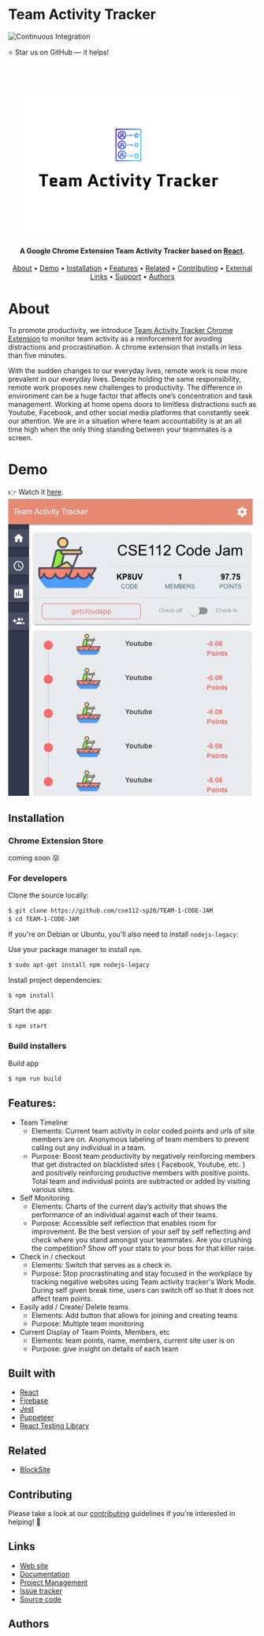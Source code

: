 # Team Activity Tracker

![Continuous Integration](https://github.com/cse112-sp20/TEAM-1-CODE-JAM/workflows/Continuous%20Integration/badge.svg)

:star: Star us on GitHub — it helps!

<h1 align="center">
  <br>
  <img src="teamLogo.png" alt="Team Activity Tracker">
</h1>

<h4 align="center">A Google Chrome Extension Team Activity Tracker based on <a href="https://reactjs.org/" target="_blank">React</a>.</h4>
<p align="center">
  <a href="#about">About</a> •
  <a href="#demo">Demo</a> •
  <a href="#installation">Installation</a> •
  <a href="#Features">Features</a> •
  <a href="#related">Related</a> •
  <a href="#contributing">Contributing</a> •
  <a href="#links">External Links</a> •
  <a href="#support">Support</a> •
  <a href="#authors">Authors</a>
</p>

# About
To promote productivity, we introduce [Team Activity Tracker Chrome Extension](https://chrome.google.com/webstore/) to monitor team activity as a reinforcement for avoiding distractions and procrastination. A chrome extension that installs in less than five minutes.

With the sudden changes to our everyday lives, remote work is now more prevalent in our everyday lives. Despite holding the same responsibility, remote work proposes new challenges to productivity. The difference in environment can be a huge factor that affects one’s concentration and task management. Working at home opens doors to limitless distractions such as Youtube, Facebook, and other social media platforms that constantly seek our attention. We are in a situation where team accountability is at an all time high when the only thing standing between your teammates is a screen. 

# Demo
👉 Watch it <a href="https://share.getcloudapp.com/mXuAo7j0">here</a>.
<br>
<img src="demo.gif">

## Installation
### Chrome Extension Store
coming soon :stuck_out_tongue_closed_eyes:

### For developers
Clone the source locally:

```sh
$ git clone https://github.com/cse112-sp20/TEAM-1-CODE-JAM
$ cd TEAM-1-CODE-JAM
```
If you're on Debian or Ubuntu, you'll also need to install
`nodejs-legacy`:

Use your package manager to install `npm`.
```sh
$ sudo apt-get install npm nodejs-legacy
```

Install project dependencies:

```sh
$ npm install
```
Start the app:

```sh
$ npm start
```

### Build installers

Build app
```sh
$ npm run build
```

## Features:
* Team Timeline
    * Elements: Current team activity in color coded points and urls of site members are on. Anonymous labeling of team members to prevent calling out any individual in a team. 
    * Purpose: Boost team productivity by negatively reinforcing members that get distracted on blacklisted sites ( Facebook, Youtube, etc. ) and positively reinforcing productive members with positive points. Total team and individual points are subtracted or added by visiting various sites. 
* Self Monitoring
    * Elements: Charts of the current day’s activity that shows the performance of an individual against each of their teams. 
    * Purpose: Accessible self reflection that enables room for improvement. Be the best version of your self by self reflecting and check where you stand amongst your teammates. Are you crushing the competition? Show off your stats to your boss for that killer raise.
* Check in / checkout
    * Elements: Switch that serves as a check in.
    * Purpose: Stop procrastinating and stay focused in the workplace by tracking negative websites using Team activity tracker's Work Mode. During self given break time, users can switch off so that it does not affect team points. 
* Easily add / Create/ Delete teams
    * Elements: Add button that allows for joining and creating teams
    * Purpose: Multiple team monitoring 
* Current Display of Team Points, Members, etc
    * Elements: team points, name, members, current site user is on
    * Purpose: give insight on details of each team

## Built with
- [React](https://reactjs.org/)
- [Firebase](https://firebase.google.com/)
- [Jest](https://jestjs.io/)
- [Puppeteer](https://pptr.dev/)
- [React Testing Library](https://testing-library.com/)

## Related
- [BlockSite](https://blocksite.co/)

## Contributing
Please take a look at our [contributing](https://github.com/cse112-sp20/TEAM-1-CODE-JAM/wiki) guidelines if you're interested in helping! :tada:

## Links
* [Web site](#)
* [Documentation](https://github.com/cse112-sp20/TEAM-1-CODE-JAM/wiki)
* [Project Management](https://3.basecamp.com/4479372/)
* [Issue tracker](https://github.com/cse112-sp20/TEAM-1-CODE-JAM/issues)
* [Source code](https://github.com/cse112-sp20/TEAM-1-CODE-JAM)

## Authors

